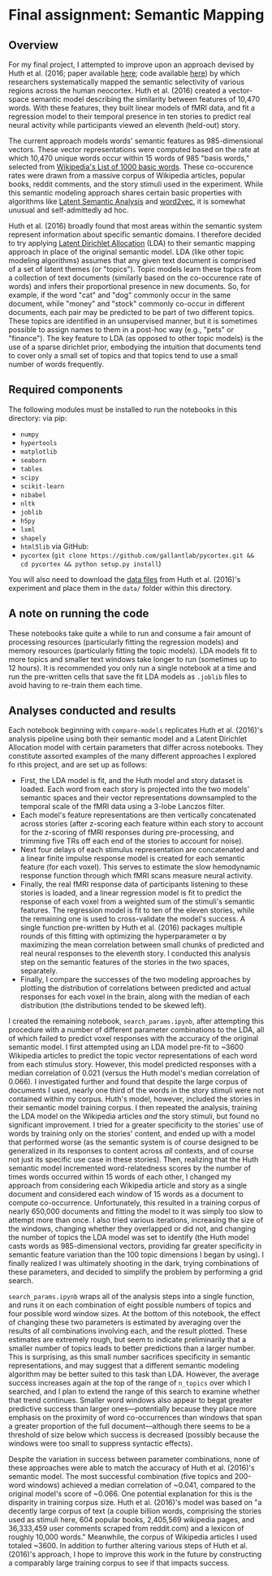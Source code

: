 # Final assignment: Semantic Mapping

## Overview

For my final project, I attempted to improve upon an approach devised by Huth et al. (2016; paper available [here](https://www.nature.com/articles/nature17637); code available [here](https://github.com/HuthLab/speechmodeltutorial/)) by which researchers systematically mapped the semantic selectivity of various regions across the human neocortex.  Huth et al. (2016) created a vector-space semantic model describing the similarity between features of 10,470 words.  With these features, they built linear models of fMRI data, and fit a regression model to their temporal presence in ten stories to predict real neural activity while participants viewed an eleventh (held-out) story.  

The current approach models words' semantic features as 985-dimensional vectors.  These vector representations were computed based on the rate at which 10,470 unique words occur within 15 words of 985 "basis words," selected from [Wikipedia's List of 1000 basic words](https://simple.wikipedia.org/wiki/Wikipedia:List_of_1000_basic_words). These co-occurence rates were drawn from a massive corpus of Wikipedia articles, popular books, reddit comments, and the story stimuli used in the experiment.  While this semantic modeling approach shares certain basic properties with algorithms like [Latent Semantic Analysis](https://en.wikipedia.org/wiki/Latent_semantic_analysis) and [word2vec](https://en.wikipedia.org/wiki/Word2vec), it is somewhat unusual and self-admittedly ad hoc.

Huth et al. (2016) broadly found that most areas within the semantic system represent information about specific semantic domains.  I therefore decided to try applying [Latent Dirichlet Allocation](https://en.wikipedia.org/wiki/Latent_Dirichlet_allocation) (LDA) to their semantic mapping approach in place of the original semantic model.  LDA (like other topic modeling algorithms) assumes that any given text document is comprised of a set of latent themes (or "topics").  Topic models learn these topics from a collection of text documents (similarly based on the co-occurence rate of words) and infers their proportional presence in new documents.  So, for example, if the word "cat" and "dog" commonly occur in the same document, while "money" and "stock" commonly co-occur in different documents, each pair may be predicted to be part of two different topics.  These topics are identified in an unsupervised manner, but it is sometimes possible to assign names to them in a post-hoc way (e.g., "pets" or "finance").  The key feature to LDA (as opposed to other topic models) is the use of a sparse dirichlet prior, embodying the intuition that documents tend to cover only a small set of topics and that topics tend to use a small number of words frequently.

## Required components

The following modules must be installed to run the notebooks in this directory:
via pip:
- `numpy`
- `hypertools`
- `matplotlib`
- `seaborn`
- `tables`
- `scipy`
- `scikit-learn`
- `nibabel`
- `nltk`
- `joblib`
- `h5py`
- `lxml`
- `shapely`
- `html5lib`
via GitHub:
- `pycortex` (`git clone https://github.com/gallantlab/pycortex.git && cd pycortex && python setup.py install`)

You will also need to download the [data files](https://utexas.box.com/shared/static/4n3lemyec0wlj5rcr80991nxwflsbks9.zip) from Huth et al. (2016)'s experiment and place them in the `data/` folder within this directory.

## A note on running the code

These notebooks take quite a while to run and consume a fair amount of processing resources (particularly fitting the regression models) and memory resources (particularly fitting the topic models).  LDA models fit to more topics and smaller text windows take longer to run (sometimes up to 12 hours).  It is recommended you only run a single notebook at a time and run the pre-written cells that save the fit LDA models as `.joblib` files to avoid having to re-train them each time.  

## Analyses conducted and results

Each notebook beginning with `compare-models` replicates Huth et al. (2016)'s analysis pipeline using both their semantic model and a Latent Dirichlet Allocation model with certain parameters that differ across notebooks.  They constitute assorted examples of the many different approaches I explored fo rthis project, and are set up as follows:
- First, the LDA model is fit, and the Huth model and story dataset is loaded.  Each word from each story is projected into the two models' semantic spaces and their vector representations downsampled to the temporal scale of the fMRI data using a 3-lobe Lanczos filter.  
- Each model's feature representations are then vertically concatenated across stories (after z-scoring each feature within each story to account for the z-scoring of fMRI responses during pre-processing, and trimming five TRs off each end of the stories to account for noise).  
- Next four delays of each stimulus representation are concatenated and a linear finite impulse response model is created for each semantic feature (for each voxel).  This serves to estimate the slow hemodynamic response function through which fMRI scans measure neural activity.  
- Finally, the real fMRI response data of participants listening to these stories is loaded, and a linear regression model is fit to predict the response of each voxel from a weighted sum of the stimuli's semantic features.  The regression model is fit to ten of the eleven stories, while the remaining one is used to cross-validate the model's success. A single function pre-written by Huth et al. (2016) packages multiple rounds of this fitting with optimizing the hyperparameter &alpha; by maximizing the mean correlation between small chunks of predicted and real neural responses to the eleventh story.  I conducted this analysis step on the semantic features of the stories in the two spaces, separately.
- Finally, I compare the successes of the two modeling approaches by plotting the distribution of correlations between predicted and actual responses for each voxel in the brain, along with the median of each distribution (the distributions tended to be skewed left).

I created the remaining notebook, `search_params.ipynb`, after attempting this procedure with a number of different parameter combinations to the LDA, all of which failed to predict voxel responses with the accuracy of the original semantic model.  I first attempted using an LDA model pre-fit to ~3600 Wikipedia articles to predict the topic vector representations of each word from each stimulus story.  However, this model predicted responses with a median correlation of 0.021 (versus the Huth model's median correlation of 0.066).  I investigated further and found that despite the large corpus of documents I used, nearly one third of the words in the story stimuli were not contained within my corpus.  Huth's model, however, included the stories in their semantic model training corpus.  I then repeated the analysis, training the LDA model on the Wikipedia articles _and_ the story stimuli, but found no significant improvement.  I tried for a greater specificity to the stories' use of words by training only on the stories' content, and ended up with a model that performed worse (as the semantic system is of course designed to be generalized in its responses to content across _all_ contexts, and of course not just its specific use case in these stories).  Then, realizing that the Huth semantic model incremented word-relatedness scores by the number of times words occurred within 15 words of each other, I changed my approach from considering each Wikipedia article and story as a single document and considered each window of 15 words as a document to compute co-occurrence.  Unfortunately, this resulted in a training corpus of nearly 650,000 documents and fitting the model to it was simply too slow to attempt more than once.  I also tried various iterations, increasing the size of the windows, changing whether they overlapped or did not, and changing the number of topics the LDA model was set to identify (the Huth model casts words as 985-dimensional vectors, providing far greater specificity in semantic feature variation than the 100 topic dimensions I began by using).  I finally realized I was ultimately shooting in the dark, trying combinations of these parameters, and decided to simplify the problem by performing a grid search.  

`search_params.ipynb` wraps all of the analysis steps into a single function, and runs it on each combination of eight possible numbers of topics and four possible word window sizes.  At the bottom of this notebook, the effect of changing these two parameters is estimated by averaging over the results of all combinations involving each, and the result plotted.  These estimates are extremely rough, but seem to indicate preliminarily that a smaller number of topics leads to better predictions than a larger number.  This is surprising, as this small number sacrifices specificity in semantic representations, and may suggest that a different semantic modeling algorithm may be better suited to this task than LDA.  However, the average success increases again at the top of the range of `n_topics` over which I searched, and I plan to extend the range of this search to examine whether that trend continues.  Smaller word windows also appear to begat greater predictive success than larger ones—potentially because they place more emphasis on the proximity of word co-occurrences than windows that span a greater proportion of the full document—although there seems to be a threshold of size below which success is decreased (possibly because the windows were too small to suppress syntactic effects).

Despite the variation in success between parameter combinations, none of these approaches were able to match the accuracy of Huth et al. (2016)'s semantic model.  The most successful combination (five topics and 200-word windows) achieved a median correlation of ~0.041, compared to the original model's score of ~0.066.  One potential explanation for this is the disparity in training corpus size.  Huth et al. (2016)'s model was based on "a decently large corpus of text (a couple billion words, comprising the stories used as stimuli here, 604 popular books, 2,405,569 wikipedia pages, and 36,333,459 user comments scraped from reddit.com) and a lexicon of roughly 10,000 words."  Meanwhile, the corpus of Wikipedia articles I used totaled ~3600.  In addition to further altering various steps of Huth et al. (2016)'s approach, I hope to improve this work in the future by constructing a comparably large training corpus to see if that impacts success.
